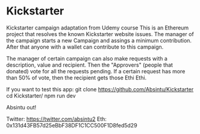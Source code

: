 # Kickstarter

Kickstarter campaign adaptation from Udemy course
This is an Ethereum project that resolves the known Kickstarter website issues.
The manager of the campaign starts a new Campaign and assings a minimum contribution. After that
anyone with a wallet can contribute to this campaign.

The manager of certain campaign can also make requests with a description, value and recipient.
Then the "Approvers" (people that donated) vote for all the requests pending. If a certain request
has more than 50% of vote, then the recipient gets those Ethi Ethi.

If you want to test this app:
git clone https://github.com/Absintu/Kickstarter
cd Kickstarter/
npm run dev


Absintu out!

Twitter: https://twitter.com/absintu2
Eth: 0x131d43FB57d25eBbF38DF1C1CC500F1D8fed5d29
